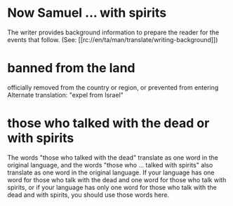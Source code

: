 # Now Samuel ... with spirits

The writer provides background information to prepare the reader for the events that follow. (See: [[rc://en/ta/man/translate/writing-background]])

# banned from the land

officially removed from the country or region, or prevented from entering Alternate translation: "expel from Israel"

# those who talked with the dead or with spirits

The words "those who talked with the dead" translate as one word in the original language, and the words "those who ... talked with spirits" also translate as one word in the original language. If your language has one word for those who talk with the dead and one word for those who talk with spirits, or if your language has only one word for those who talk with the dead and with spirits, you should use those words here.

